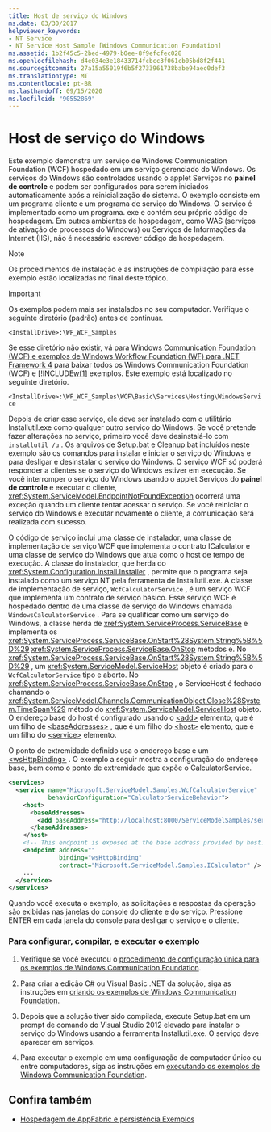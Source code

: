 ```yaml
---
title: Host de serviço do Windows
ms.date: 03/30/2017
helpviewer_keywords:
- NT Service
- NT Service Host Sample [Windows Communication Foundation]
ms.assetid: 1b2f45c5-2bed-4979-b0ee-8f9efcfec028
ms.openlocfilehash: d4e034e3e18433714fcbcc3f061cb05bd8f2f441
ms.sourcegitcommit: 27a15a55019f6b5f2733961738babe94aec0def3
ms.translationtype: MT
ms.contentlocale: pt-BR
ms.lasthandoff: 09/15/2020
ms.locfileid: "90552869"
---
```

# <a name="windows-service-host"></a>Host de serviço do Windows
Este exemplo demonstra um serviço de Windows Communication Foundation (WCF) hospedado em um serviço gerenciado do Windows. Os serviços do Windows são controlados usando o applet Serviços no **painel de controle** e podem ser configurados para serem iniciados automaticamente após a reinicialização do sistema. O exemplo consiste em um programa cliente e um programa de serviço do Windows. O serviço é implementado como um programa. exe e contém seu próprio código de hospedagem. Em outros ambientes de hospedagem, como WAS (serviços de ativação de processos do Windows) ou Serviços de Informações da Internet (IIS), não é necessário escrever código de hospedagem.

> [!NOTE]
> Os procedimentos de instalação e as instruções de compilação para esse exemplo estão localizadas no final deste tópico.

> [!IMPORTANT]
> Os exemplos podem mais ser instalados no seu computador. Verifique o seguinte diretório (padrão) antes de continuar.  
>
> `<InstallDrive>:\WF_WCF_Samples`  
>
> Se esse diretório não existir, vá para [Windows Communication Foundation (WCF) e exemplos de Windows Workflow Foundation (WF) para .NET Framework 4](https://www.microsoft.com/download/details.aspx?id=21459) para baixar todos os Windows Communication Foundation (WCF) e [!INCLUDE[wf1](../../../../includes/wf1-md.md)] exemplos. Este exemplo está localizado no seguinte diretório.  
>
> `<InstallDrive>:\WF_WCF_Samples\WCF\Basic\Services\Hosting\WindowsService`  
  
 Depois de criar esse serviço, ele deve ser instalado com o utilitário Installutil.exe como qualquer outro serviço do Windows. Se você pretende fazer alterações no serviço, primeiro você deve desinstalá-lo com `installutil /u` . Os arquivos de Setup.bat e Cleanup.bat incluídos neste exemplo são os comandos para instalar e iniciar o serviço do Windows e para desligar e desinstalar o serviço do Windows. O serviço WCF só poderá responder a clientes se o serviço do Windows estiver em execução. Se você interromper o serviço do Windows usando o applet Serviços do **painel de controle** e executar o cliente, <xref:System.ServiceModel.EndpointNotFoundException> ocorrerá uma exceção quando um cliente tentar acessar o serviço. Se você reiniciar o serviço do Windows e executar novamente o cliente, a comunicação será realizada com sucesso.  
  
 O código de serviço inclui uma classe de instalador, uma classe de implementação de serviço WCF que implementa o contrato ICalculator e uma classe de serviço do Windows que atua como o host de tempo de execução. A classe do instalador, que herda do <xref:System.Configuration.Install.Installer> , permite que o programa seja instalado como um serviço NT pela ferramenta de Installutil.exe. A classe de implementação de serviço, `WcfCalculatorService` , é um serviço WCF que implementa um contrato de serviço básico. Esse serviço WCF é hospedado dentro de uma classe de serviço do Windows chamada `WindowsCalculatorService` . Para se qualificar como um serviço do Windows, a classe herda de <xref:System.ServiceProcess.ServiceBase> e implementa os <xref:System.ServiceProcess.ServiceBase.OnStart%28System.String%5B%5D%29> <xref:System.ServiceProcess.ServiceBase.OnStop> métodos e. No <xref:System.ServiceProcess.ServiceBase.OnStart%28System.String%5B%5D%29> , um <xref:System.ServiceModel.ServiceHost> objeto é criado para o `WcfCalculatorService` tipo e aberto. No <xref:System.ServiceProcess.ServiceBase.OnStop> , o ServiceHost é fechado chamando o <xref:System.ServiceModel.Channels.CommunicationObject.Close%28System.TimeSpan%29> método do <xref:System.ServiceModel.ServiceHost> objeto. O endereço base do host é configurado usando o [\<add>](../../configure-apps/file-schema/wcf/add-of-baseaddresses.md) elemento, que é um filho de [\<baseAddresses>](../../configure-apps/file-schema/wcf/baseaddresses.md) , que é um filho do [\<host>](../../configure-apps/file-schema/wcf/host.md) elemento, que é um filho do [\<service>](../../configure-apps/file-schema/wcf/service.md) elemento.  
  
 O ponto de extremidade definido usa o endereço base e um [\<wsHttpBinding>](../../configure-apps/file-schema/wcf/wshttpbinding.md) . O exemplo a seguir mostra a configuração do endereço base, bem como o ponto de extremidade que expõe o CalculatorService.  
  
```xml  
<services>  
  <service name="Microsoft.ServiceModel.Samples.WcfCalculatorService"  
           behaviorConfiguration="CalculatorServiceBehavior">  
    <host>  
      <baseAddresses>  
        <add baseAddress="http://localhost:8000/ServiceModelSamples/service"/>  
      </baseAddresses>  
    </host>  
    <!-- This endpoint is exposed at the base address provided by host: http://localhost:8000/ServiceModelSamples/service.  -->  
    <endpoint address=""  
              binding="wsHttpBinding"  
              contract="Microsoft.ServiceModel.Samples.ICalculator" />  
    ...  
  </service>  
</services>  
```  
  
 Quando você executa o exemplo, as solicitações e respostas da operação são exibidas nas janelas do console do cliente e do serviço. Pressione ENTER em cada janela do console para desligar o serviço e o cliente.  
  
### <a name="to-set-up-build-and-run-the-sample"></a>Para configurar, compilar, e executar o exemplo  
  
1. Verifique se você executou o [procedimento de configuração única para os exemplos de Windows Communication Foundation](one-time-setup-procedure-for-the-wcf-samples.md).  
  
2. Para criar a edição C# ou Visual Basic .NET da solução, siga as instruções em [criando os exemplos de Windows Communication Foundation](building-the-samples.md).  
  
3. Depois que a solução tiver sido compilada, execute Setup.bat em um prompt de comando do Visual Studio 2012 elevado para instalar o serviço do Windows usando a ferramenta Installutil.exe. O serviço deve aparecer em serviços.  
  
4. Para executar o exemplo em uma configuração de computador único ou entre computadores, siga as instruções em [executando os exemplos de Windows Communication Foundation](running-the-samples.md).  
  
## <a name="see-also"></a>Confira também

- [Hospedagem de AppFabric e persistência Exemplos](/previous-versions/appfabric/ff383418(v=azure.10))
